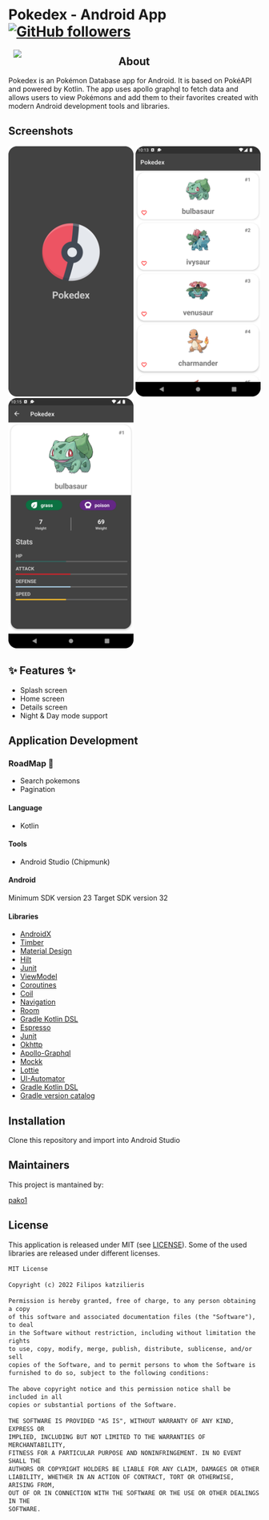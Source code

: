 # Pokedex - Android App &ensp; [![GitHub followers](https://img.shields.io/github/followers/pako1.svg?style=social&label=Follow&maxAge=2592000)](https://github.com/pako1?tab=followers)

<img src="/images/pokeball.gif" align="left" width="200" hspace="10">

## About

Pokedex is an Pokémon Database app for Android. It is based on PokéAPI and powered by Kotlin. The app uses apollo graphql to fetch data and allows users to view Pokémons and add them to their favorites created with modern Android development tools and libraries.

## Screenshots
<img src="images/splash.png" width="250" alt="Home">
<img src="images/start_screen.png" width="250" alt="Home">
<img src="images/details.png" width="250" alt="Home">

## ✨ Features ✨
- Splash screen
- Home screen
- Details screen
- Night & Day mode support

## Application Development

### RoadMap :calendar:
- Search pokemons
- Pagination

#### Language

- Kotlin

#### Tools

- Android Studio (Chipmunk)

#### Android

Minimum SDK version 23
Target SDK version 32

#### Libraries
- [AndroidX](https://developer.android.com/jetpack/androidx)
- [Timber](https://github.com/JakeWharton/timber)
- [Material Design](https://github.com/material-components/material-components-android)
- [Hilt](https://developer.android.com/training/dependency-injection/hilt-android)
- [Junit](https://developer.android.com/training/testing/unit-testing/local-unit-tests)
- [ViewModel](https://developer.android.com/topic/libraries/architecture/viewmodel)
- [Coroutines](https://kotlinlang.org/docs/coroutines-guide.html)
- [Coil](https://coil-kt.github.io/coil/)
- [Navigation](https://developer.android.com/topic/libraries/architecture/navigation)
- [Room](https://developer.android.com/topic/libraries/architecture/room)
- [Gradle Kotlin DSL](https://docs.gradle.org/current/userguide/kotlin_dsl.html)
- [Espresso](https://developer.android.com/training/testing/espresso)
- [Junit](https://developer.android.com/training/testing/local-tests)
- [Okhttp](https://square.github.io/okhttp/)
- [Apollo-Graphql](https://www.apollographql.com/)
- [Mockk](https://mockk.io/)
- [Lottie](https://lottiefiles.com/)
- [UI-Automator](https://developer.android.com/training/testing/other-components/ui-automator)
- [Gradle Kotlin DSL](https://docs.gradle.org/current/userguide/kotlin_dsl.html)
- [Gradle version catalog](https://docs.gradle.org/current/userguide/platforms.html)

## Installation

Clone this repository and import into Android Studio

## Maintainers

This project is mantained by:

[pako1](https://github.com/pako1)

## License

This application is released under MIT (see [LICENSE](LICENSE)).
Some of the used libraries are released under different licenses.

```
MIT License

Copyright (c) 2022 Filipos katzilieris

Permission is hereby granted, free of charge, to any person obtaining a copy
of this software and associated documentation files (the "Software"), to deal
in the Software without restriction, including without limitation the rights
to use, copy, modify, merge, publish, distribute, sublicense, and/or sell
copies of the Software, and to permit persons to whom the Software is
furnished to do so, subject to the following conditions:

The above copyright notice and this permission notice shall be included in all
copies or substantial portions of the Software.

THE SOFTWARE IS PROVIDED "AS IS", WITHOUT WARRANTY OF ANY KIND, EXPRESS OR
IMPLIED, INCLUDING BUT NOT LIMITED TO THE WARRANTIES OF MERCHANTABILITY,
FITNESS FOR A PARTICULAR PURPOSE AND NONINFRINGEMENT. IN NO EVENT SHALL THE
AUTHORS OR COPYRIGHT HOLDERS BE LIABLE FOR ANY CLAIM, DAMAGES OR OTHER
LIABILITY, WHETHER IN AN ACTION OF CONTRACT, TORT OR OTHERWISE, ARISING FROM,
OUT OF OR IN CONNECTION WITH THE SOFTWARE OR THE USE OR OTHER DEALINGS IN THE
SOFTWARE.
```
